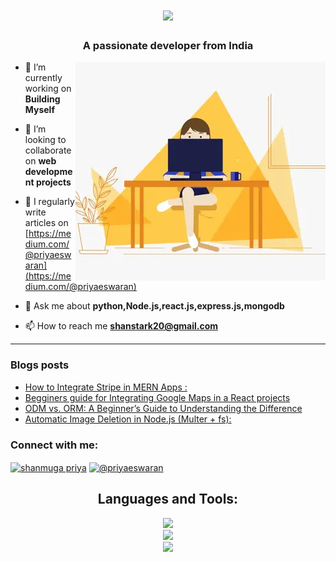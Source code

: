 <h1 align="center">
    <img src="https://readme-typing-svg.herokuapp.com/?font=Righteous&size=35&center=true&vCenter=true&width=500&height=70&duration=4000&lines=Hi+There!+👋;+I'm+Shanmuga+Priya!;" />
</h1>

<h3 align="center">A passionate developer from India</h3>
<img alt="profile gif" align="right" src=".github/workflows/ezgif.com-resize (1).webp">


- 🔭 I’m currently working on **Building Myself**

- 👯 I’m looking to collaborate on **web development projects**

- 📝 I regularly write articles on [https://medium.com/@priyaeswaran](https://medium.com/@priyaeswaran)

- 💬 Ask me about **python,Node.js,react.js,express.js,mongodb**

- 📫 How to reach me **shanstark20@gmail.com**

<hr>

### Blogs posts
<!-- BLOG-POST-LIST:START -->
- [How to Integrate Stripe in MERN Apps :](https://medium.com/@priyaeswaran/how-to-integrate-stripe-in-mern-apps-ffa3b8fd6a37?source=rss-97f138d31355------2)
- [Begginers guide for Integrating Google Maps in a React projects](https://medium.com/@priyaeswaran/begginers-guide-for-integrating-google-maps-in-a-react-projects-a33c55403ab6?source=rss-97f138d31355------2)
- [ODM vs. ORM: A Beginner’s Guide to Understanding the Difference](https://medium.com/@priyaeswaran/odm-vs-orm-a-beginners-guide-to-understanding-the-difference-ac81626619d8?source=rss-97f138d31355------2)
- [Automatic Image Deletion in Node.js &lpar;Multer + fs&rpar;:](https://medium.com/@priyaeswaran/automatic-image-deletion-in-node-js-multer-fs-f1835d272b92?source=rss-97f138d31355------2)
<!-- BLOG-POST-LIST:END -->



<h3 align="left">Connect with me:</h3>
<p align="left">
<a href="https://www.linkedin.com/in/shanmuga-priya-e-tech2" target="blank"><img align="center" src="https://raw.githubusercontent.com/rahuldkjain/github-profile-readme-generator/master/src/images/icons/Social/linked-in-alt.svg" alt="shanmuga priya" height="30" width="40" /></a>
<a href="https://medium.com/@priyaeswaran" target="blank"><img align="center" src="https://raw.githubusercontent.com/rahuldkjain/github-profile-readme-generator/master/src/images/icons/Social/medium.svg" alt="@priyaeswaran" height="30" width="40" /></a>
</p>


<h2 align="center">Languages and Tools:</h2>

<div align="center">
    <img src="https://skillicons.dev/icons?i=html,css,javascript,react,nodejs,express" /><br>
    <img src="https://skillicons.dev/icons?i=redux,tailwindcss,python,flask,mongodb,pug" /><br>
    <img src ="https://skillicons.dev/icons?i=vscode,github,git,postman" /><br>
</div>






